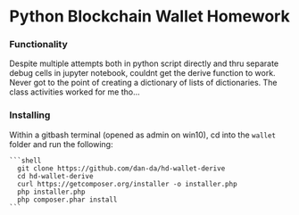 # Python Blockchain Wallet Homework

### Functionality

Despite multiple attempts both in python script directly and thru separate debug cells in jupyter notebook, couldnt get the derive function to work. Never got to the point of creating a dictionary of lists of dictionaries. The class activities worked for me tho...

### Installing
Within a gitbash terminal (opened as admin on win10), cd into the `wallet` folder and run the following:

    ```shell
      git clone https://github.com/dan-da/hd-wallet-derive
      cd hd-wallet-derive
      curl https://getcomposer.org/installer -o installer.php
      php installer.php
      php composer.phar install
    ```
